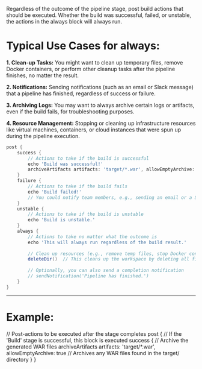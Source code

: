 Regardless of the outcome of the pipeline stage, post build actions that should be executed. 
Whether the build was successful, failed, or unstable, the actions in the always block will always run.

# Typical Use Cases for always:
**1. Clean-up Tasks:**
You might want to clean up temporary files, remove Docker containers, or perform other cleanup tasks after the pipeline finishes, no matter the result.

**2. Notifications:**
Sending notifications (such as an email or Slack message) that a pipeline has finished, regardless of success or failure.

**3. Archiving Logs:**
You may want to always archive certain logs or artifacts, even if the build fails, for troubleshooting purposes.

**4. Resource Management:**
Stopping or cleaning up infrastructure resources like virtual machines, containers, or cloud instances that were spun up during the pipeline execution.

```groovy
post {
    success {
        // Actions to take if the build is successful
        echo 'Build was successful!'
        archiveArtifacts artifacts: 'target/*.war', allowEmptyArchive: true
    }
    failure {
        // Actions to take if the build fails
        echo 'Build failed!'
        // You could notify team members, e.g., sending an email or a Slack message
    }
    unstable {
        // Actions to take if the build is unstable
        echo 'Build is unstable.'
    }
    always {
        // Actions to take no matter what the outcome is
        echo 'This will always run regardless of the build result.'
        
        // Clean up resources (e.g., remove temp files, stop Docker containers)
        deleteDir()  // This cleans up the workspace by deleting all files
        
        // Optionally, you can also send a completion notification
        // sendNotification('Pipeline has finished.')
    }
}
```

---

# Example:
// Post-actions to be executed after the stage completes
post {
    // If the 'Build' stage is successful, this block is executed
    success {
        // Archive the generated WAR files
        archiveArtifacts artifacts: 'target/*.war', allowEmptyArchive: true  // Archives any WAR files found in the target/ directory
    }
}

